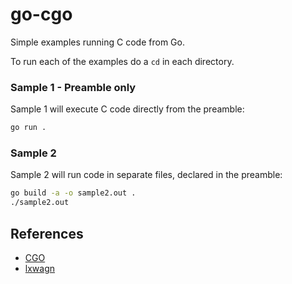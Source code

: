 # go-cgo

Simple examples running C code from Go.

To run each of the examples do a `cd` in each directory.

### Sample 1 - Preamble only

Sample 1 will execute C code directly from the preamble:

```sh
go run .
```

### Sample 2

Sample 2 will run code in separate files, declared in the preamble:

```sh
go build -a -o sample2.out .
./sample2.out
```

## References

- [CGO](https://www.golinuxcloud.com/cgo-tutorial/)
- [lxwagn](https://github.com/lxwagn/using-go-with-c-libraries)

